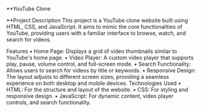 **YouTube Clone

**Project Description
This project is a YouTube clone website built using HTML, CSS, and JavaScript. It aims to mimic the core functionalities of YouTube, providing users with a familiar interface to browse, watch, and search for videos.



Features
•	Home Page: Displays a grid of video thumbnails similar to YouTube's home page.
•	Video Player: A custom video player that supports play, pause, volume control, and full-screen mode.
•	Search Functionality: Allows users to search for videos by title or keywords.
•	Responsive Design: The layout adjusts to different screen sizes, providing a seamless experience on both desktop and mobile devices.
Technologies Used
•	HTML: For the structure and layout of the website.
•	CSS: For styling and responsive design.
•	JavaScript: For dynamic content, video player controls, and search functionality.
